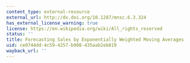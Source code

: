 ```yaml
---
content_type: external-resource
external_url: http://dx.doi.org/10.1287/mnsc.6.3.324
has_external_license_warning: true
license: https://en.wikipedia.org/wiki/All_rights_reserved
status: ''
title: Forecasting Sales by Exponentially Weighted Moving Averages
uid: ce0744dd-4c59-4257-b908-435aab2eb819
wayback_url: ''
---
```


